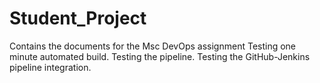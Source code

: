 # Student_Project
Contains the documents for the Msc DevOps assignment
Testing one minute automated build.
Testing the pipeline.
Testing the GitHub-Jenkins pipeline integration.
